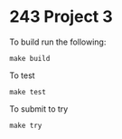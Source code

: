 243 Project 3
=============

To build run the following:
```
make build
```

To test
```
make test
```

To submit to try
```
make try
```

